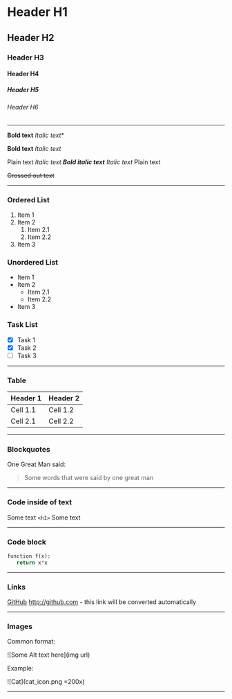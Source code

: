 # Header H1
## Header H2
### Header H3
#### Header H4
##### Header H5
###### Header H6
______________________________________________

**Bold text**
*Italic text**

__Bold text__
_Italic text_

Plain text *Italic text **Bold italic text**  Italic text* Plain text

~~Crossed out text~~

______________________________________________

### Ordered List
1. Item 1
1. Item 2
   1. Item 2.1
   1. Item 2.2
1. Item 3

### Unordered List
* Item 1
* Item 2
  * Item 2.1
  * Item 2.2
* Item 3

### Task List
- [x] Task 1
- [x] Task 2
- [ ] Task 3
______________________________________________

### Table

Header 1 | Header 2
------------ | -------------
Cell 1.1 | Cell 1.2
Cell 2.1 | Cell 2.2

______________________________________________

### Blockquotes
One Great Man said:

> Some words that were said
> by one great man

______________________________________________

### Code inside of text
Some text `<h1>` Some text

______________________________________________

### Code block
``` python
function f(x):
   return x*x
```
______________________________________________

### Links 
[GitHub](http://github.com)
http://github.com - this link will be converted automatically

______________________________________________

### Images
Common format:

![Some Alt text here](img url)


Example: 

![Cat](cat_icon.png =200x)

______________________________________________
